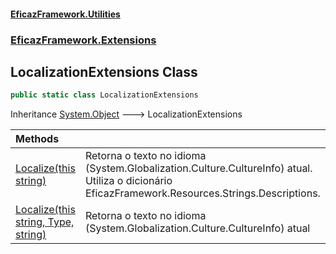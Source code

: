 #### [EficazFramework.Utilities](EficazFrameworkUtilities.md 'EficazFramework Utilities')
### [EficazFramework.Extensions](EficazFrameworkUtilities.md#EficazFramework.Extensions 'EficazFramework.Extensions')

## LocalizationExtensions Class

```csharp
public static class LocalizationExtensions
```

Inheritance [System.Object](https://docs.microsoft.com/en-us/dotnet/api/System.Object 'System.Object') &#129106; LocalizationExtensions

| Methods | |
| :--- | :--- |
| [Localize(this string)](EficazFramework.Extensions/LocalizationExtensions/Localize(thisstring).md 'EficazFramework.Extensions.LocalizationExtensions.Localize(this string)') | Retorna o texto no idioma (System.Globalization.Culture.CultureInfo) atual.<br/>Utiliza o dicionário EficazFramework.Resources.Strings.Descriptions. |
| [Localize(this string, Type, string)](EficazFramework.Extensions/LocalizationExtensions/Localize(thisstring,Type,string).md 'EficazFramework.Extensions.LocalizationExtensions.Localize(this string, System.Type, string)') | Retorna o texto no idioma (System.Globalization.Culture.CultureInfo) atual |
